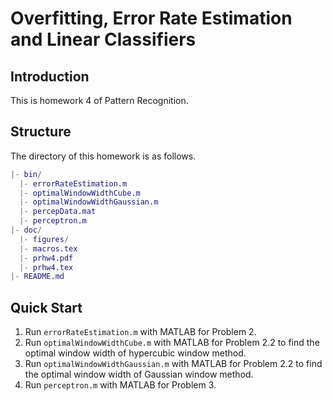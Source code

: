 <!-- Author: Jingxuan Yang -->
<!-- E-mail: yangjx20@mails.tsinghua.edu.cn -->

# Overfitting, Error Rate Estimation and Linear Classifiers

## Introduction

This is homework 4 of Pattern Recognition.

## Structure

The directory of this homework is as follows.

```matlab
|- bin/
  |- errorRateEstimation.m
  |- optimalWindowWidthCube.m
  |- optimalWindowWidthGaussian.m
  |- percepData.mat
  |- perceptron.m
|- doc/
  |- figures/
  |- macros.tex
  |- prhw4.pdf
  |- prhw4.tex
|- README.md
```

## Quick Start

1. Run `errorRateEstimation.m` with MATLAB for Problem 2.
2. Run `optimalWindowWidthCube.m` with MATLAB for Problem 2.2 to find the optimal window width of hypercubic window method.
3. Run `optimalWindowWidthGaussian.m` with MATLAB for Problem 2.2 to find the optimal window width of Gaussian window method.
4. Run `perceptron.m` with MATLAB for Problem 3.
